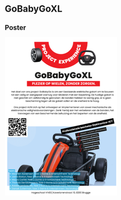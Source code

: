 # GoBabyGoXL




## Poster
<img src="Afbeeldingen/GoBabyGoXL_poster.png" height="500" width="auto">
